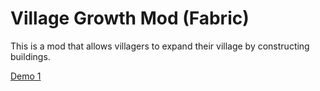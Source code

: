 # Village Growth Mod (Fabric)

This is a mod that allows villagers to expand their village by constructing buildings. 

[Demo 1](https://drive.google.com/file/d/1-Dga3ElVIwE3hBcPQyVfuYI1VqeV7wmP/view?usp=sharing)
